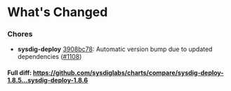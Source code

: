 # What's Changed

### Chores
- **sysdig-deploy** [3908bc78](https://github.com/sysdiglabs/charts/commit/3908bc78b328b5a03a2cedb6542e5687ba2cea86): Automatic version bump due to updated dependencies ([#1108](https://github.com/sysdiglabs/charts/issues/1108))

#### Full diff: https://github.com/sysdiglabs/charts/compare/sysdig-deploy-1.8.5...sysdig-deploy-1.8.6
